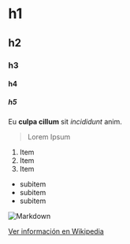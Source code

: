 # h1
## h2
### h3
#### h4
##### h5

Eu **culpa cillum** sit _incididunt_ anim.
> Lorem Ipsum

1. Item
2. Item
3. Item
  * subitem
  * subitem
  * subitem
  
![Markdown](https://upload.wikimedia.org/wikipedia/commons/thumb/4/48/Markdown-mark.svg/800px-Markdown-mark.svg.png)

[Ver información en Wikipedia](https://es.wikipedia.org/wiki/Markdown)
